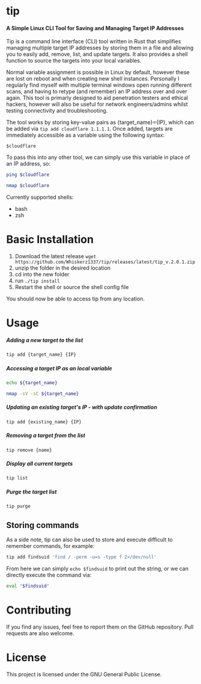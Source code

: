 # tip 
#### A Simple Linux CLI Tool for Saving and Managing Target IP Addresses

Tip is a command line interface (CLI) tool written in Rust that simplifies managing multiple target IP addresses by storing them in a file and allowing you to easily add, remove, list, and update targets. It also provides a shell function to source the targets into your local variables.

Normal variable assignment is possible in Linux by default, however these are lost on reboot and when creating new shell instances. Personally I regularly find myself with multiple terminal windows open running different scans, and having to retype (and remember) an IP address over and over again. This tool is primarly designed to aid penetration testers and ethical hackers, however will also be useful for network engineers/admins whilst testing connectivity and troubleshooting.

The tool works by storing key-value pairs as {target_name}={IP}, which can be added via ```tip add cloudflare 1.1.1.1```. Once added, targets are immediately accessible as a variable using the following syntax: 

```$cloudflare```

To pass this into any other tool, we can simply use this variable in place of an IP address, so: 

```bash
ping $cloudflare
```
```bash
nmap $cloudflare
```

Currently supported shells:

* bash
* zsh

# Basic Installation

1. Download the latest release ```wget https://github.com/Whiskerz1337/tip/releases/latest/tip_v.2.0.1.zip```
2. unzip the folder in the desired location
3. cd into the new folder
4. run ```./tip install```
5. Restart the shell or source the shell config file

You should now be able to access tip from any location.

# Usage

##### Adding a new target to the list
```bash
tip add {target_name} {IP}
```

##### Accessing a target IP as an local variable
```bash
echo ${target_name}
```
```bash
nmap -sV -sC ${target_name}
```

##### Updating an existing target's IP - with update confirmation
```bash
tip add {existing_name} {IP}
```

##### Removing a target from the list
```bash
tip remove {name}
```

##### Display all current targets
```bash
tip list
```

##### Purge the target list
```bash
tip purge
```

## Storing commands

As a side note, tip can also be used to store and execute difficult to remember commands, for example:

```bash
tip add findsuid 'find / -perm -u=s -type f 2>/dev/null'
```

From here we can simply ```echo $findsuid``` to print out the string, or we can directly execute the command via:

```bash
eval "$findsuid"
```

# Contributing
If you find any issues, feel free to report them on the GitHub repository. Pull requests are also welcome.

# License
This project is licensed under the GNU General Public License.
